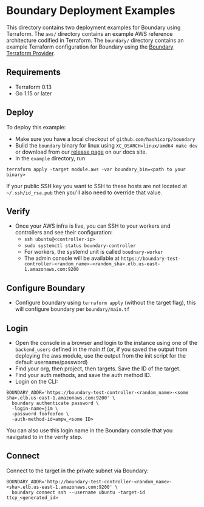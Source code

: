 # Boundary Deployment Examples
This directory contains two deployment examples for Boundary using Terraform. The `aws/` directory contains an example AWS reference architecture codified in Terraform. The `boundary/` directory contains an example Terraform configuration for Boundary using the [Boundary Terraform Provider](https://github.com/hashicorp/terraform-provider-boundary).

## Requirements
- Terraform 0.13
- Go 1.15 or later 

## Deploy
To deploy this example:
- Make sure you have a local checkout of `github.com/hashicorp/boundary`
- Build the `boundary` binary for linux using `XC_OSARCH=linux/amd64 make dev` or download from our [release page](https://boundaryproject.io/) on our docs site.
- In the `example` directory, run 

```
terraform apply -target module.aws -var boundary_bin=<path to your binary>
```

If your public SSH key you want to SSH to these hosts are not located at `~/.ssh/id_rsa.pub` then you'll also need to override that value.

## Verify
- Once your AWS infra is live, you can SSH to your workers and controllers and see their configuration:
  - `ssh ubuntu@<controller-ip>`
  - `sudo systemctl status boundary-controller`
  - For workers, the systemd unit is called `boudnary-worker`
  - The admin console will be available at `https://boundary-test-controller-<random_name>-<random_sha>.elb.us-east-1.amazonaws.com:9200`

## Configure Boundary 
- Configure boundary using `terraform apply` (without the target flag), this will configure boundary per `boundary/main.tf`

## Login
- Open the console in a browser and login to the instance using one of the `backend_users` defined in the main.tf (or, if you saved the output from deploying the aws module, use the output from the init script for the default username/password)
- Find your org, then project, then targets. Save the ID of the target. 
- Find your auth methods, and save the auth method ID.
- Login on the CLI: 

```
BOUNDARY_ADDR='https://boundary-test-controller-<random_name>-<some sha>.elb.us-east-1.amazonaws.com:9200' \
  boundary authenticate password \
  -login-name=jim \
  -password foofoofoo \
  -auth-method-id=ampw_<some ID>
```

You can also use this login name in the Boundary console that you navigated to in the verify step.

## Connect

Connect to the target in the private subnet via Boundary:

```
BOUNDARY_ADDR='http://boundary-test-controller-<random_name>-<sha>.elb.us-east-1.amazonaws.com:9200' \
  boundary connect ssh --username ubuntu -target-id ttcp_<generated_id>
```
